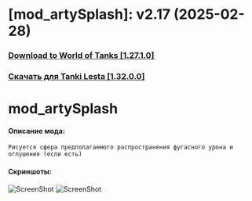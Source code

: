 # [mod_artySplash]: v2.17 (2025-02-28)
### [**Download to World of Tanks [1.27.1.0]**](https://github.com/spoter/spoter-mods/releases/download/v7/mod_artySplash.zip)
### [**Скачать для Tanki Lesta [1.32.0.0]**](https://github.com/spoter/spoter-mods/releases/download/v7/mod_artySplash_RU.zip)
#
# mod_artySplash
#### Описание мода:
    Рисуется сфера предполагаемого распространения фугасного урона и оглушения (если есть)

#### Скриншоты:
![ScreenShot](./screen.jpg)
![ScreenShot](./screen1.jpg)
